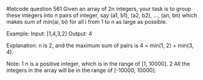 #letcode question 561
Given an array of 2n integers, your task is to group these integers into n pairs of integer, 
say (a1, b1), (a2, b2), ..., (an, bn) which makes sum of min(ai, bi) for all i from 1 to n 
as large as possible.

Example:
Input: [1,4,3,2]
Output: 4

Explanation: n is 2, and the maximum sum of pairs is 4 = min(1, 2) + min(3, 4).

Note:
1 n is a positive integer, which is in the range of [1, 10000].
2 All the integers in the array will be in the range of [-10000, 10000].
